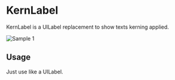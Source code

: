# KernLabel

KernLabel is a UILabel replacement to show texts kerning applied.

![Sample 1](https://github.com/ikait/KernLabel/raw/master/images/sample1.png)


## Usage

Just use like a UILabel.
